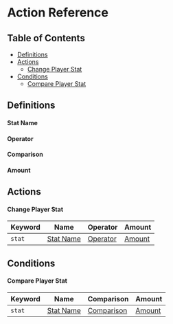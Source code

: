 # Action Reference

## Table of Contents

<!--- TOC -->

- [Definitions](#definitions)
- [Actions](#actions)
    - [Change Player Stat](#change-player-stat)
- [Conditions](#conditions)
    - [Compare Player Stat](#compare-player-stat)

<!--- END -->

## Definitions

#### Stat Name

#### Operator

#### Comparison

#### Amount

## Actions

#### Change Player Stat

| Keyword | Name                    | Operator              | Amount            |
|---------|-------------------------|-----------------------|-------------------|
| `stat`  | [Stat Name](#stat-name) | [Operator](#operator) | [Amount](#amount) |

## Conditions

#### Compare Player Stat

| Keyword | Name                    | Comparison                | Amount            |
|---------|-------------------------|---------------------------|-------------------|
| `stat`  | [Stat Name](#stat-name) | [Comparison](#comparison) | [Amount](#amount) |
